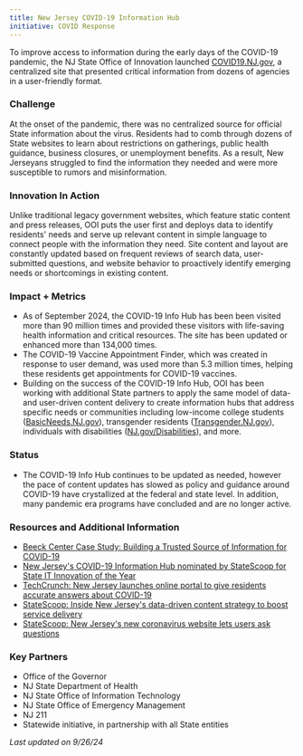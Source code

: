 ```yaml
---
title: New Jersey COVID-19 Information Hub
initiative: COVID Response
---
```


To improve access to information during the early days of the COVID-19 pandemic, the NJ State Office of Innovation launched [COVID19.NJ.gov](https://covid19.nj.gov/), a centralized site that presented critical information from dozens of agencies in a user-friendly format.

### Challenge

At the onset of the pandemic, there was no centralized source for official State information about the virus. Residents had to comb through dozens of State websites to learn about restrictions on gatherings, public health guidance, business closures, or unemployment benefits. As a result, New Jerseyans struggled to find the information they needed and were more susceptible to rumors and misinformation. 

### Innovation In Action

Unlike traditional legacy government websites, which feature static content and press releases, OOI puts the user first and deploys data to identify residents' needs and serve up relevant content in simple language to connect people with the information they need. Site content and layout are constantly updated based on frequent reviews of search data, user-submitted questions, and website behavior to proactively identify emerging needs or shortcomings in existing content.

### Impact + Metrics

-   As of September 2024, the COVID-19 Info Hub has been been visited more than 90 million times and provided these visitors with life-saving health information and critical resources. The site has been updated or enhanced more than 134,000 times.
-   The COVID-19 Vaccine Appointment Finder, which was created in response to user demand, was used more than 5.3 million times, helping these residents get appointments for COVID-19 vaccines.
-   Building on the success of the COVID-19 Info Hub, OOI has been working with additional State partners to apply the same model of data- and user-driven content delivery to create information hubs that address specific needs or communities including low-income college students ([BasicNeeds.NJ.gov](https://basicneeds.nj.gov/)), transgender residents ([Transgender.NJ.gov](https://transgender.nj.gov)), individuals with disabilities ([NJ.gov/Disabilities](http://NJ.gov/Disabilities)), and more.

### Status

-   The COVID-19 Info Hub continues to be updated as needed, however the pace of content updates has slowed as policy and guidance around COVID-19 have crystallized at the federal and state level. In addition, many pandemic era programs have concluded and are no longer active.


### Resources and Additional Information

-   [Beeck Center Case Study: Building a Trusted Source of Information for COVID-19](https://beeckcenter.georgetown.edu/wp-content/uploads/2021/05/Case-Study_New-Jersey_v3-003.pdf)
-   [New Jersey's COVID-19 Information Hub nominated by StateScoop for State IT Innovation of the Year](https://statescoop.com/new-jerseys-covid-19-information-hub-nominated-by-statescoop-for-state-it-innovation-of-the-year/)
-   [TechCrunch: New Jersey launches online portal to give residents accurate answers about COVID-19](https://techcrunch.com/2020/03/26/new-jersey-launches-online-portal-to-give-residents-accurate-answers-about-covid-19/)
-   [StateScoop: Inside New Jersey's data-driven content strategy to boost service delivery](https://statescoop.com/new-jersey-covid-19-information-hub-coronavirus-digital-services/)
-   [StateScoop: New Jersey's new coronavirus website lets users ask questions](https://statescoop.com/new-jersey-coronavirus-website-symptom-tracker-covid/)

### Key Partners

-   Office of the Governor
-   NJ State Department of Health
-   NJ State Office of Information Technology
-   NJ State Office of Emergency Management
-   NJ 211
-   Statewide initiative, in partnership with all State entities

*Last updated on 9/26/24*
